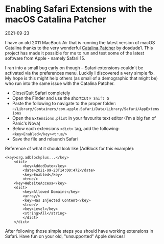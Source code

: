 # Enabling Safari Extensions with the macOS Catalina Patcher

2021-09-23

I have an old 2011 MacBook Air that is running the latest version of macOS Catalina thanks to the very wonderful [Catalina Patcher](http://dosdude1.com/catalina/) by dosdude1. This project has made it possible for me to run and test some of the latest software from Apple - namely Safari 15.

I ran into a small bug early on though – Safari extensions couldn’t be activated via the preferences menu. Luckily I discovered a very simple fix. My hope is this might help others (as small of a demographic that might be) who run into the same issue with the Catalina Patcher.

- Close/Quit Safari completely
- Open the Finder and use the shortcut `⌘ Shift G`
- Paste the following to navigate to the proper folder: `~/Library/Containers/com.apple.Safari/Data/Library/Safari/AppExtensions`
- Open the `Extensions.plist` in your favourite text editor (I’m a big fan of Panic's Nova)
- Below each extensions `<dict>` tag, add the following: `<key>Enabled</key><true/>`
- Save the file and relaunch Safari

Reference of what it should look like (AdBlock for this example):


    <key>org.adblockplus...</key>
        <dict>
            <key>AddedDate</key>
            <date>2021-09-23T14:00:47Z</date>
            <key>Enabled</key>
            <true/>
        <key>WebsiteAccess</key>
        <dict>
            <key>Allowed Domains</key>
            <array/>
            <key>Has Injected Content</key>
            <true/>
            <key>Level</key>
            <string>All</string>
            </dict>
        </dict>


After following those simple steps you should have working extensions in Safari. Have fun on your old, "unsupported" Apple devices!

